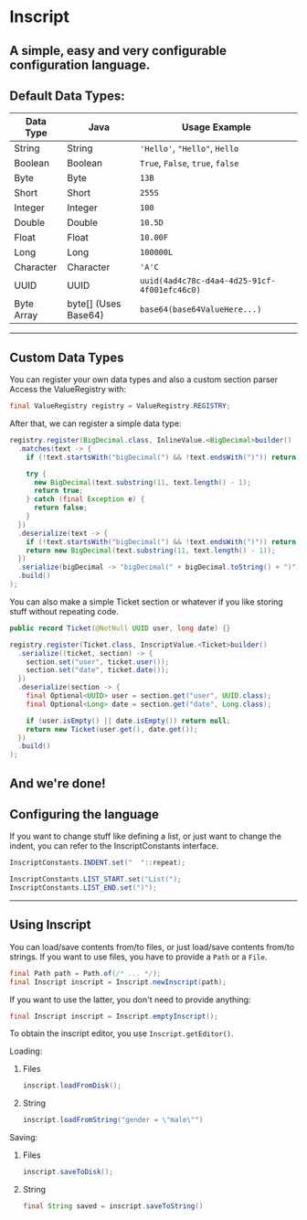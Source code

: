 # Inscript
A simple, easy and very configurable configuration language.
---
## Default Data Types:
| Data Type  | Java                 | Usage Example                                |
|------------|----------------------|----------------------------------------------|
| String     | String               | `'Hello'`, `"Hello"`, `Hello`                |
| Boolean    | Boolean              | `True`, `False`, `true`, `false`             |
| Byte       | Byte                 | `13B`                                        |
| Short      | Short                | `255S`                                       |
| Integer    | Integer              | `100`                                        |
| Double     | Double               | `10.5D`                                      |
| Float      | Float                | `10.00F`                                     |
| Long       | Long                 | `100000L`                                    |
| Character  | Character            | `'A'C`                                       |
| UUID       | UUID                 | `uuid(4ad4c78c-d4a4-4d25-91cf-4f001efc46c0)` |
| Byte Array | byte[] (Uses Base64) | `base64(base64ValueHere...)`      |
---
## Custom Data Types
You can register your own data types and also a custom section parser
Access the ValueRegistry with:
```java
final ValueRegistry registry = ValueRegistry.REGISTRY;
```
After that, we can register a simple data type:
```java
registry.register(BigDecimal.class, InlineValue.<BigDecimal>builder()
  .matches(text -> {
    if (!text.startsWith("bigDecimal(") && !text.endsWith(")")) return false;

    try {
      new BigDecimal(text.substring(11, text.length() - 1);
      return true;
    } catch (final Exception e) {
      return false;
    }
  })
  .deserialize(text -> {
    if (!text.startsWith("bigDecimal(") && !text.endsWith(")")) return null;
    return new BigDecimal(text.substring(11, text.length() - 1));
  })
  .serialize(bigDecimal -> "bigDecimal(" + bigDecimal.toString() + ")")
  .build()
);
```
You can also make a simple Ticket section or whatever if you like storing stuff without repeating code.
```java
public record Ticket(@NotNull UUID user, long date) {}

registry.register(Ticket.class, InscriptValue.<Ticket>builder()
  .serialize((ticket, section) -> {
    section.set("user", ticket.user());
    section.set("date", ticket.date());
  })
  .deserialize(section -> {
    final Optional<UUID> user = section.get("user", UUID.class);
    final Optional<Long> date = section.get("date", Long.class);

    if (user.isEmpty() || date.isEmpty()) return null;
    return new Ticket(user.get(), date.get());
  })
  .build()
);
```
And we're done!
---
## Configuring the language
If you want to change stuff like defining a list, or just want to change the indent, you can refer to the InscriptConstants interface.
```java
InscriptConstants.INDENT.set("  "::repeat);

InscriptConstants.LIST_START.set("List(");
InscriptConstants.LIST_END.set(")");
```
---
## Using Inscript
You can load/save contents from/to files, or just load/save contents from/to strings.
If you want to use files, you have to provide a `Path` or a `File`.
```java
final Path path = Path.of(/* ... */);
final Inscript inscript = Inscript.newInscript(path);
```
If you want to use the latter, you don't need to provide anything:
```java
final Inscript inscript = Inscript.emptyInscript();
```

To obtain the inscript editor, you use `Inscript.getEditor()`.

Loading:
1. Files
   ```java
   inscript.loadFromDisk();
   ```
2. String
   ```java
   inscript.loadFromString("gender = \"male\"")
   ```

Saving:
1. Files
   ```java
   inscript.saveToDisk();
   ```
2. String
   ```java
   final String saved = inscript.saveToString()
   ```
